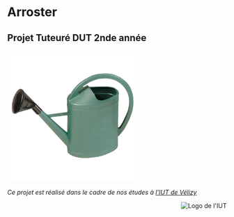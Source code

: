 # Arroster
## Projet Tuteuré DUT 2nde année


<p align="left">
  <img src="pics/arrosoir.png" width="300" title="Ceci est un arrosoir" alt="Un arrosoir. En plastique">
</p>


_Ce projet est réalisé dans le cadre de nos études à [l'IUT de Vélizy](http://www.iut-velizy.uvsq.fr/)_




















<p align="right">
  <img src="http://www.yvelinesradio.com/infos_all/photos/2015/LOGO-UNIVERSITE-08-01-2015-17h30-27-LICENCE-COMMUNICATION-SYSTEMES-EMBARQUES.jpg" width="200" title="IUT Vélizy" alt="Logo de l'IUT">
</p>
